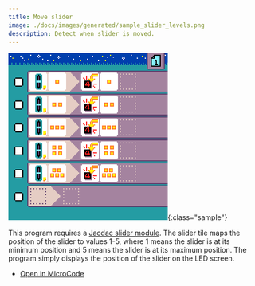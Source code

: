 ```yaml
---
title: Move slider
image: ./docs/images/generated/sample_slider_levels.png
description: Detect when slider is moved.
---
```


![slider program](../images/generated/sample_slider_levels.png){:class="sample"}

This program requires a [Jacdac slider module](https://microsoft.github.io/jacdac-docs/devices/kittenbot/sliderv10/).
The slider tile maps the position of the slider to values 1-5, where 1 means the slider is at its minimum position and 5 means the slider is at its maximum position. The program simply displays the position of the slider on the LED screen.

-   [Open in MicroCode](/microcode/#eyJwcm9nZGVmIjp7IlAiOlt7IlIiOlt7IlMiOlsiUzExIl0sIkEiOlsiQTEwIl0sIkYiOlsiRjgiXSwiTSI6WyJNNiJdfSx7IlMiOlsiUzExIl0sIkEiOlsiQTEwIl0sIkYiOlsiRjkiXSwiTSI6WyJNNyJdfSx7IlMiOlsiUzExIl0sIkEiOlsiQTEwIl0sIkYiOlsiRjEwIl0sIk0iOlsiTTgiXX0seyJTIjpbIlMxMSJdLCJBIjpbIkExMCJdLCJGIjpbIkYxMSJdLCJNIjpbIk05Il19LHsiUyI6WyJTMTEiXSwiQSI6WyJBMTAiXSwiRiI6WyJGMTIiXSwiTSI6WyJNMTAiXX0se31dfSx7IlIiOlt7fV19LHsiUiI6W3t9XX0seyJSIjpbe31dfSx7fV19LCJ2ZXJzaW9uIjoidjIuNC4yOCJ9)
